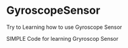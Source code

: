 # GyroscopeSensor
Try to Learning how to use Gyroscope Sensor

SIMPLE Code for learning Gryroscop Sensor
